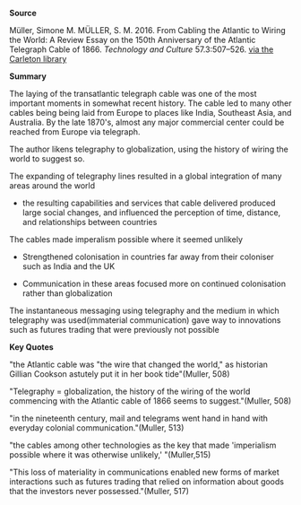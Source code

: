 **Source**

Müller, Simone M. MÜLLER, S. M. 2016. From Cabling the Atlantic to Wiring the World: A Review Essay on the 150th Anniversary of the Atlantic Telegraph Cable of 1866. _Technology and Culture_ 57.3:507–526. [via the Carleton library](https://proxy.library.carleton.ca/login?url=https://www.jstor.org/stable/44017442)



**Summary**

The laying of the transatlantic telegraph cable was one of the most important moments in somewhat recent history. The cable led to many other cables being being laid from Europe to places like India, Southeast Asia, and Australia. By the late 1870's, almost any major commercial center could be reached from Europe via telegraph.

The author likens telegraphy to globalization, using the history of wiring the world to suggest so.

The expanding of telegraphy lines resulted in a global integration of many areas around the world

- the resulting capabilities and services that cable delivered produced large social changes, and influenced the perception of time, distance, and relationships between countries

The cables made imperalism possible where it seemed unlikely

- Strengthened colonisation in countries far away from their coloniser such as India and the UK

- Communication in these areas focused more on continued colonisation rather than globalization

The instantaneous messaging using telegraphy and the medium in which telegraphy was used(immaterial communication) gave way to innovations such as futures trading that were previously not possible




**Key Quotes**

"the Atlantic cable was "the wire that changed the world," as historian Gillian Cookson astutely put it in her book tide"(Muller, 508)

"Telegraphy = globalization, the history of the wiring of the world commencing with the Atlantic cable of 1866 seems to suggest."(Muller, 508)


"in the nineteenth century, mail and telegrams went hand in hand with everyday colonial communication."(Muller, 513)


"the cables among other technologies as the key that made 'imperialism possible where it was otherwise unlikely,' "(Muller,515)


"This loss of materiality in communications enabled new forms of market interactions such as futures trading that relied on information about goods that the investors never possessed."(Muller, 517)

